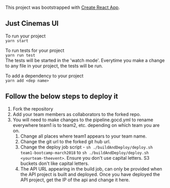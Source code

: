 This project was bootstrapped with [Create React App](https://github.com/facebookincubator/create-react-app).

## Just Cinemas UI

To run your project  
`yarn start`

To run tests for your project  
`yarn run test`  
The tests will be started in the 'watch mode'. Everytime you make a change to any file in your project, the tests will be run.

To add a dependency to your project  
`yarn add <dep name>`

## Follow the below steps to deploy it

1. Fork the repository
2. Add your team members as collaborators to the forked repo.
3. You will need to make changes to the pipeline.gocd.yml to rename everywhere team1 is to team2, etc. depending on which team you are on.
   1. Change all places where team1 appears to your team name.
   2. Change the git url to the forked git hub url.
   3. Change the deploy job script - `sh ./buildAndDeploy/deploy.sh team1-bootcamp-march2018` to `sh ./buildAndDeploy/deploy.sh <yourteam-theevent>`. Ensure you don't use capital letters. S3 buckets don't like capital letters.
   4. The API URL appearing in the build job, can only be provided when the API project is built and deployed. Once you have deployed the API project, get the IP of the api and change it here.
